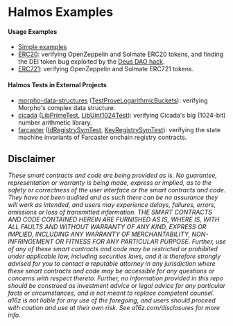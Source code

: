 # Halmos Examples

#### Usage Examples

- [Simple examples](toy/)
- [ERC20](tokens/ERC20/): verifying OpenZeppelin and Solmate ERC20 tokens, and finding the DEI token bug exploited by the [Deus DAO hack](https://rekt.news/deus-dao-r3kt/).
- [ERC721](tokens/ERC721/): verifying OpenZeppelin and Solmate ERC721 tokens.

#### Halmos Tests in External Projects

- [morpho-data-structures] ([TestProveLogarithmicBuckets]): verifying Morpho's complex data structure.
- [cicada] ([LibPrimeTest], [LibUint1024Test]): verifying Cicada's big (1024-bit) number arithmetic library.
- [farcaster] ([IdRegistrySymTest], [KeyRegistrySymTest]): verifying the state machine invariants of Farcaster onchain registry contracts.

[morpho-data-structures]: <https://github.com/morpho-org/morpho-data-structures>
[TestProveLogarithmicBuckets]: <https://github.com/morpho-org/morpho-data-structures/blob/7f40c102e6bb852746d0d3c2f97ac3f39dae3c9c/test/TestLogarithmicBuckets.t.sol#L121-L182>

[cicada]: <https://github.com/a16z/cicada>
[LibPrimeTest]: <https://github.com/a16z/cicada/blob/c4dde7737778df759172ecdf7b4b044c60ce1f09/test/LibPrime.t.sol#L220-L232>
[LibUint1024Test]: <https://github.com/a16z/cicada/blob/c4dde7737778df759172ecdf7b4b044c60ce1f09/test/LibUint1024.t.sol#L222-L245>
[farcaster]: <https://github.com/farcasterxyz/contracts>
[IdRegistrySymTest]: <https://github.com/farcasterxyz/contracts/blob/e56b5765ca28a7df149fb434315df0188a6ab14a/test/IdRegistry/IdRegistry.st.sol>
[KeyRegistrySymTest]: <https://github.com/farcasterxyz/contracts/blob/e56b5765ca28a7df149fb434315df0188a6ab14a/test/KeyRegistry/KeyRegistry.st.sol>

## Disclaimer

_These smart contracts and code are being provided as is. No guarantee, representation or warranty is being made, express or implied, as to the safety or correctness of the user interface or the smart contracts and code. They have not been audited and as such there can be no assurance they will work as intended, and users may experience delays, failures, errors, omissions or loss of transmitted information. THE SMART CONTRACTS AND CODE CONTAINED HEREIN ARE FURNISHED AS IS, WHERE IS, WITH ALL FAULTS AND WITHOUT WARRANTY OF ANY KIND, EXPRESS OR IMPLIED, INCLUDING ANY WARRANTY OF MERCHANTABILITY, NON-INFRINGEMENT OR FITNESS FOR ANY PARTICULAR PURPOSE. Further, use of any of these smart contracts and code may be restricted or prohibited under applicable law, including securities laws, and it is therefore strongly advised for you to contact a reputable attorney in any jurisdiction where these smart contracts and code may be accessible for any questions or concerns with respect thereto. Further, no information provided in this repo should be construed as investment advice or legal advice for any particular facts or circumstances, and is not meant to replace competent counsel. a16z is not liable for any use of the foregoing, and users should proceed with caution and use at their own risk. See a16z.com/disclosures for more info._
